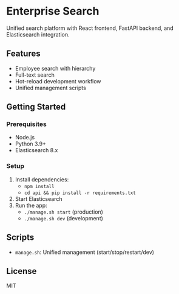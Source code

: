# Enterprise Search

Unified search platform with React frontend, FastAPI backend, and Elasticsearch integration.

## Features
- Employee search with hierarchy
- Full-text search
- Hot-reload development workflow
- Unified management scripts

## Getting Started

### Prerequisites
- Node.js
- Python 3.9+
- Elasticsearch 8.x

### Setup
1. Install dependencies:
   - `npm install`
   - `cd api && pip install -r requirements.txt`
2. Start Elasticsearch
3. Run the app:
   - `./manage.sh start` (production)
   - `./manage.sh dev` (development)

## Scripts
- `manage.sh`: Unified management (start/stop/restart/dev)

## License
MIT
